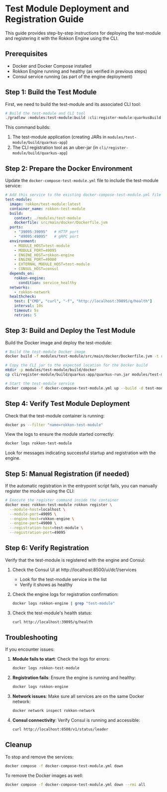 # Test Module Deployment and Registration Guide

This guide provides step-by-step instructions for deploying the test-module and registering it with the Rokkon Engine using the CLI.

## Prerequisites

- Docker and Docker Compose installed
- Rokkon Engine running and healthy (as verified in previous steps)
- Consul service running (as part of the engine deployment)

## Step 1: Build the Test Module

First, we need to build the test-module and its associated CLI tool:

```bash
# Build the test-module and CLI tool
./gradlew :modules:test-module:build :cli:register-module:quarkusBuild -Dquarkus.package.jar.type=uber-jar
```

This command builds:
1. The test-module application (creating JARs in `modules/test-module/build/quarkus-app`)
2. The CLI registration tool as an uber-jar (in `cli/register-module/build/quarkus-app`)

## Step 2: Prepare the Docker Environment

Update the `docker-compose-test-module.yml` file to include the test-module service:

```yaml
# Add this service to the existing docker-compose-test-module.yml file
test-module:
  image: rokkon/test-module:latest
  container_name: rokkon-test-module
  build:
    context: ./modules/test-module
    dockerfile: src/main/docker/Dockerfile.jvm
  ports:
    - "39095:39095"   # HTTP port
    - "49095:49095"   # gRPC port
  environment:
    - MODULE_HOST=test-module
    - MODULE_PORT=49095
    - ENGINE_HOST=rokkon-engine
    - ENGINE_PORT=49000
    - EXTERNAL_MODULE_HOST=test-module
    - CONSUL_HOST=consul
  depends_on:
    rokkon-engine:
      condition: service_healthy
  networks:
    - rokkon-network
  healthcheck:
    test: ["CMD", "curl", "-f", "http://localhost:39095/q/health"]
    interval: 10s
    timeout: 5s
    retries: 5
```

## Step 3: Build and Deploy the Test Module

Build the Docker image and deploy the test-module:

```bash
# Build the test-module Docker image
docker build -f modules/test-module/src/main/docker/Dockerfile.jvm -t rokkon/test-module:latest ./modules/test-module

# Copy the CLI jar to the expected location for the Docker build
mkdir -p modules/test-module/build/docker
cp cli/register-module/build/quarkus-app/quarkus-run.jar modules/test-module/build/docker/rokkon-cli.jar

# Start the test-module service
docker compose -f docker-compose-test-module.yml up --build -d test-module
```

## Step 4: Verify Test Module Deployment

Check that the test-module container is running:

```bash
docker ps --filter "name=rokkon-test-module"
```

View the logs to ensure the module started correctly:

```bash
docker logs rokkon-test-module
```

Look for messages indicating successful startup and registration with the engine.

## Step 5: Manual Registration (if needed)

If the automatic registration in the entrypoint script fails, you can manually register the module using the CLI:

```bash
# Execute the register command inside the container
docker exec rokkon-test-module rokkon register \
  --module-host=localhost \
  --module-port=49095 \
  --engine-host=rokkon-engine \
  --engine-port=49000 \
  --registration-host=test-module \
  --registration-port=49095
```

## Step 6: Verify Registration

Verify that the test-module is registered with the engine and Consul:

1. Check the Consul UI at http://localhost:8500/ui/dc1/services
   - Look for the test-module service in the list
   - Verify it shows as healthy

2. Check the engine logs for registration confirmation:
   ```bash
   docker logs rokkon-engine | grep "test-module"
   ```

3. Check the test-module's health status:
   ```bash
   curl http://localhost:39095/q/health
   ```

## Troubleshooting

If you encounter issues:

1. **Module fails to start**: Check the logs for errors:
   ```bash
   docker logs rokkon-test-module
   ```

2. **Registration fails**: Ensure the engine is running and healthy:
   ```bash
   docker logs rokkon-engine
   ```

3. **Network issues**: Make sure all services are on the same Docker network:
   ```bash
   docker network inspect rokkon-network
   ```

4. **Consul connectivity**: Verify Consul is running and accessible:
   ```bash
   curl http://localhost:8500/v1/status/leader
   ```

## Cleanup

To stop and remove the services:

```bash
docker compose -f docker-compose-test-module.yml down
```

To remove the Docker images as well:

```bash
docker compose -f docker-compose-test-module.yml down --rmi all
```